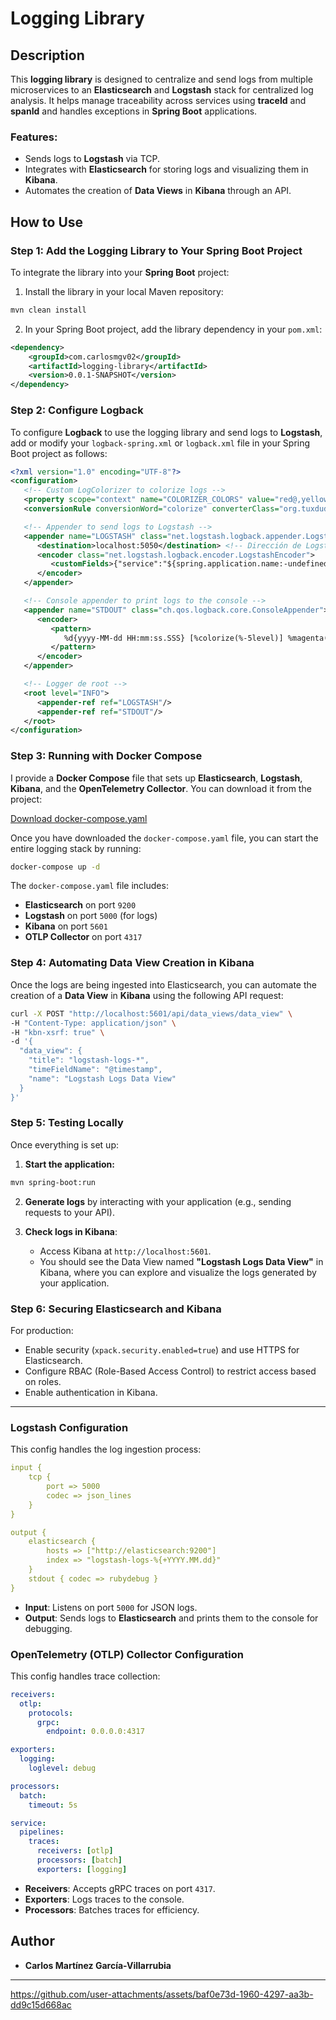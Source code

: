 # Logging Library

## Description

This **logging library** is designed to centralize and send logs from multiple microservices to an **Elasticsearch** and **Logstash** stack for centralized log analysis. It helps manage traceability across services using **traceId** and **spanId** and handles exceptions in **Spring Boot** applications.


### Features:
- Sends logs to **Logstash** via TCP.
- Integrates with **Elasticsearch** for storing logs and visualizing them in **Kibana**.
- Automates the creation of **Data Views** in **Kibana** through an API.

## How to Use

### Step 1: Add the Logging Library to Your Spring Boot Project

To integrate the library into your **Spring Boot** project:

1. Install the library in your local Maven repository:

```bash
mvn clean install
```

2. In your Spring Boot project, add the library dependency in your `pom.xml`:

```xml
<dependency>
    <groupId>com.carlosmgv02</groupId>
    <artifactId>logging-library</artifactId>
    <version>0.0.1-SNAPSHOT</version>
</dependency>
```

### Step 2: Configure Logback

To configure **Logback** to use the logging library and send logs to **Logstash**, add or modify your `logback-spring.xml` or `logback.xml` file in your Spring Boot project as follows:

```xml
<?xml version="1.0" encoding="UTF-8"?>
<configuration>
   <!-- Custom LogColorizer to colorize logs -->
   <property scope="context" name="COLORIZER_COLORS" value="red@,yellow@,green@,blue@,cyan@"/>
   <conversionRule conversionWord="colorize" converterClass="org.tuxdude.logback.extensions.LogColorizer"/>

   <!-- Appender to send logs to Logstash -->
   <appender name="LOGSTASH" class="net.logstash.logback.appender.LogstashTcpSocketAppender">
      <destination>localhost:5050</destination> <!-- Dirección de Logstash -->
      <encoder class="net.logstash.logback.encoder.LogstashEncoder">
         <customFields>{"service":"${spring.application.name:-undefined-service}"}</customFields>
      </encoder>
   </appender>

   <!-- Console appender to print logs to the console -->
   <appender name="STDOUT" class="ch.qos.logback.core.ConsoleAppender">
      <encoder>
         <pattern>
            %d{yyyy-MM-dd HH:mm:ss.SSS} [%colorize(%-5level)] %magenta(${spring.application.name:-undefined-service}) [%boldCyan(traceId: %X{traceId}) %boldBlue(spanId: %X{spanId})] [%logger{36}] - %msg%n
         </pattern>
      </encoder>
   </appender>

   <!-- Logger de root -->
   <root level="INFO">
      <appender-ref ref="LOGSTASH"/>
      <appender-ref ref="STDOUT"/>
   </root>
</configuration>
```

### Step 3: Running with Docker Compose

I provide a **Docker Compose** file that sets up **Elasticsearch**, **Logstash**, **Kibana**, and the **OpenTelemetry Collector**. You can download it from the project:

[Download docker-compose.yaml](docker-compose.yaml)

Once you have downloaded the `docker-compose.yaml` file, you can start the entire logging stack by running:

```bash
docker-compose up -d
```

The `docker-compose.yaml` file includes:

- **Elasticsearch** on port `9200`
- **Logstash** on port `5000` (for logs)
- **Kibana** on port `5601`
- **OTLP Collector** on port `4317`

### Step 4: Automating Data View Creation in Kibana

Once the logs are being ingested into Elasticsearch, you can automate the creation of a **Data View** in **Kibana** using the following API request:

```bash
curl -X POST "http://localhost:5601/api/data_views/data_view" \
-H "Content-Type: application/json" \
-H "kbn-xsrf: true" \
-d '{
  "data_view": {
    "title": "logstash-logs-*",
    "timeFieldName": "@timestamp",
    "name": "Logstash Logs Data View"
  }
}'
```

### Step 5: Testing Locally

Once everything is set up:

1. **Start the application:**

```bash
mvn spring-boot:run
```

2. **Generate logs** by interacting with your application (e.g., sending requests to your API).

3. **Check logs in Kibana**:
   - Access Kibana at `http://localhost:5601`.
   - You should see the Data View named **"Logstash Logs Data View"** in Kibana, where you can explore and visualize the logs generated by your application.

### Step 6: Securing Elasticsearch and Kibana

For production:

- Enable security (`xpack.security.enabled=true`) and use HTTPS for Elasticsearch.
- Configure RBAC (Role-Based Access Control) to restrict access based on roles.
- Enable authentication in Kibana.

---

### Logstash Configuration

This config handles the log ingestion process:

```yaml
input {
    tcp {
        port => 5000
        codec => json_lines
    }
}

output {
    elasticsearch {
        hosts => ["http://elasticsearch:9200"]
        index => "logstash-logs-%{+YYYY.MM.dd}"
    }
    stdout { codec => rubydebug }
}
```

- **Input**: Listens on port `5000` for JSON logs.
- **Output**: Sends logs to **Elasticsearch** and prints them to the console for debugging.

### OpenTelemetry (OTLP) Collector Configuration

This config handles trace collection:

```yaml
receivers:
  otlp:
    protocols:
      grpc:
        endpoint: 0.0.0.0:4317

exporters:
  logging:
    loglevel: debug

processors:
  batch:
    timeout: 5s

service:
  pipelines:
    traces:
      receivers: [otlp]
      processors: [batch]
      exporters: [logging]
```

- **Receivers**: Accepts gRPC traces on port `4317`.
- **Exporters**: Logs traces to the console.
- **Processors**: Batches traces for efficiency.


## Author
* **Carlos Martínez García-Villarrubia**
---

https://github.com/user-attachments/assets/baf0e73d-1960-4297-aa3b-dd9c15d668ac



